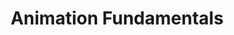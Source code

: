 ---
title: Animation Fundamentals
number: ART 204
academic-home: Arts & Arch
description:  
course-type: [Additional]
bulletin-link: https://bulletins.psu.edu/search/?search=%22art+204%22
pathway-list: [Generalist, Video Production, Digital Design]
---